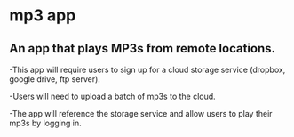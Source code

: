# mp3 app
## An app that plays MP3s from remote locations.

-This app will require users to sign up for a cloud storage service (dropbox, google drive, ftp server).

-Users will need to upload a batch of mp3s to the cloud.

-The app will reference the storage service and allow users to play their mp3s by logging in.
